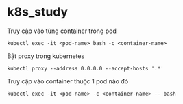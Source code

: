 # k8s_study
Truy cập vào từng container trong pod
```
kubectl exec -it <pod-name> bash -c <container-name>
```
Bật proxy trong kubernetes 
```
kubectl proxy --address 0.0.0.0 --accept-hosts '.*'
```
Truy cập vào container thuộc 1 pod nào đó
```
kubectl exec -it <pod-name> -c <container-name> -- bash
```
